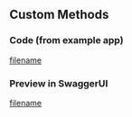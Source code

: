 ## Custom Methods <!-- {docsify-ignore} -->

### Code (from example app) <!-- {docsify-ignore} -->
[filename](https://raw.githubusercontent.com/feathersjs-ecosystem/feathers-swagger/{GITHUB_BRANCH}/example/openapi-v3/customMethods.js ':include')

### Preview in SwaggerUI <!-- {docsify-ignore} -->

[filename](../swagger-ui/index.html?url=../examples/custom_methods.json ':include class=swui-preview')
